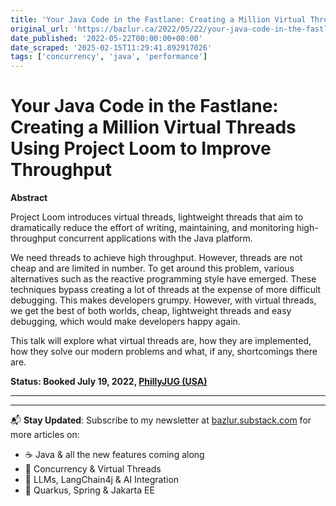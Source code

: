 ```yaml
---
title: 'Your Java Code in the Fastlane: Creating a Million Virtual Threads Using Project Loom to Improve Throughput'
original_url: 'https://bazlur.ca/2022/05/22/your-java-code-in-the-fastlane-creating-a-million-virtual-threads-using-project-loom-to-improve-throughput/'
date_published: '2022-05-22T00:00:00+00:00'
date_scraped: '2025-02-15T11:29:41.892917026'
tags: ['concurrency', 'java', 'performance']
---
```


Your Java Code in the Fastlane: Creating a Million Virtual Threads Using Project Loom to Improve Throughput
===========================================================================================================

**Abstract**

Project Loom introduces virtual threads, lightweight threads that aim to dramatically reduce the effort of writing, maintaining, and monitoring high-throughput concurrent applications with the Java platform.

We need threads to achieve high throughput. However, threads are not cheap and are limited in number. To get around this problem, various alternatives such as the reactive programming style have emerged. These techniques bypass creating a lot of threads at the expense of more difficult debugging. This makes developers grumpy. However, with virtual threads, we get the best of both worlds, cheap, lightweight threads and easy debugging, which would make developers happy again.

This talk will explore what virtual threads are, how they are implemented, how they solve our modern problems and what, if any, shortcomings there are.

**Status: Booked July 19, 2022, [PhillyJUG (USA)](https://www.meetup.com/PhillyJUG/events/285970065/)**  

*** ** * ** ***

---

📬 **Stay Updated**: Subscribe to my newsletter at [bazlur.substack.com](https://bazlur.substack.com/) for more articles on:
- ☕ Java & all the new features coming along
- 🧵 Concurrency & Virtual Threads
- 🧠 LLMs, LangChain4j & AI Integration
- 🚀 Quarkus, Spring & Jakarta EE
